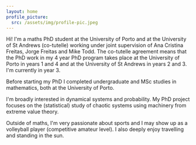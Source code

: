 ```yaml
---
layout: home
profile_picture:
  src: /assets/img/profile-pic.jpeg
---
```


<p> Hi! I'm a maths PhD student at the University of Porto and at the University of St Andrews (co-tutelle) working under joint supervision of Ana Cristina Freitas, Jorge Freitas and Mike Todd. The co-tutelle agreement means that the PhD work in my 4 year PhD program takes place at the University of Porto in years 1 and 4 and at the University of St Andrews in years 2 and 3. I'm currently in year 3.</p>
  
<p> Before starting my PhD I completed undergraduate and MSc studies in mathematics, both at the University of Porto.</p>
  
<p> I'm broadly interested in dynamical systems and probability. My PhD project focuses on the (statistical) study of chaotic systems using machinery from extreme value theory.</p>

<p> Outside of maths, I'm very passionate about sports and I may show up as a volleyball player (competitive amateur level). I also deeply enjoy travelling and standing in the sun.</p>


